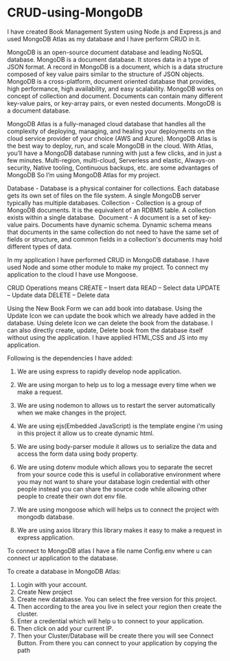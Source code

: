 # CRUD-using-MongoDB
I have created Book Management System using Node.js and Express.js and used MongoDB Atlas as my database and I have perform CRUD in it.

MongoDB is an open-source document database and leading NoSQL database.
MongoDB is a document database. It stores data in a type of JSON format.
A record in MongoDB is a document, which is a data structure composed of key value pairs similar to the structure of JSON objects.
MongoDB is a cross-platform, document oriented database that provides, high performance, high availability, and easy scalability. 
MongoDB works on concept of collection and document.
Documents can contain many different key-value pairs, or key-array pairs, or even nested documents. MongoDB is a document database.

MongoDB Atlas is a fully-managed cloud database that handles all the complexity of deploying, managing, and healing your deployments on the cloud service provider of your choice (AWS and Azure). 
MongoDB Atlas is the best way to deploy, run, and scale MongoDB in the cloud. With Atlas, you’ll have a MongoDB database running with just a few clicks, and in just a few minutes.
Multi-region, multi-cloud, Serverless and elastic, Always-on security, Native tooling, Continuous backups, etc. are some advantages of MongoDB
So I’m using MongoDB Atlas for my project.

Database - Database is a physical container for collections. Each database gets its own set of files on the file system. A single MongoDB server typically has multiple databases.
Collection - Collection is a group of MongoDB documents. It is the equivalent of an RDBMS table. A collection exists within a single database. 
Document - A document is a set of key-value pairs. Documents have dynamic schema. Dynamic schema means that documents in the same collection do not need to have the same set of fields or structure, and common fields in a collection's documents may hold different types of data.

In my application I have performed CRUD in MongoDB database.
I have used Node and some other module to make my project.
To connect my application to the cloud I have use Mongoose.

CRUD Operations means 
CREATE – Insert data
READ – Select data
UPDATE – Update data
DELETE – Delete data

Using the New Book Form we can add book into database.
Using the Update Icon we can update the book which we already have added in the database.
Using delete Icon we can delete the book from the database.
I can also directly create, update, Delete book from the database itself without using the application.
I have applied HTML,CSS and JS into my application.

Following is the dependencies I have added:
1. We are using express to rapidly develop node application.

2. We are using morgan to help us to log a message every time when we make a request.

3. We are using nodemon to allows us to restart the server automatically when we make changes in the project.

4. We are using ejs(Embedded JavaScript) is the template engine i'm using in this project it allow us to create dynamic html.

5. We are using body-parser module it allows us to serialize the data and access the form data using body property.

6. We are using dotenv module which allows you to separate the secret from your source code this is useful in collaborative environment where you may not want to share your database login credential with other people instead you can share the source code while allowing other people to create their own dot env file.

7. We are using mongoose which will helps us to connect the project with mongodb database.

8. We are using axios library this library makes it easy to make a request in express application.

To connect to MongoDB atlas I have a file name Config.env where u can connect ur application to the database.

To create a database in MongoDB Atlas:
1. Login with your account.
2. Create New project
3. Create new databasse. You can select the free version for this project.
4. Then according to the area you live in select your region then create the cluster.
5. Enter a credential which will help u to connect to your application.
6. Then click on add your current IP.
7. Then your Cluster/Database will be create there you will see Connect Button. From there you can connect to your application by copying the path

